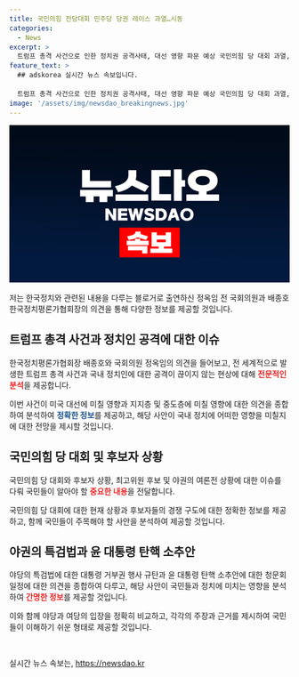 ```yaml
---
title: 국민의힘 전당대회 민주당 당권 레이스 과열…시동
categories:
  - News
excerpt: >
  트럼프 총격 사건으로 인한 정치권 공격사태, 대선 영향 파문 예상 국민의힘 당 대회 과열, 야권 후보들 간 비방전 악화. 현안 중심 정쟁 전환. 트럼프 총격, 국내 정치인 피습 등 전세계적 공격 패턴 논의. 총격 사태로 인한 트럼프 및 바이든 영향력 예측. 지지층 외 중도층 영향과 당 대표 후보 4명의 지역 당원 호소. 야권 당권주자 영남 공략, 한동훈 후보 여론조성팀 의혹 파장 커지는 상황. 또한, 김종인 전 비대위원장의 비판과 민주당 8명 최고위원 후보 추리에 관한 이슈 등 다방면에 걸쳐 국내 정치권에 대한 관심이 집중되고 있음.
feature_text: >
  ## adskorea 실시간 뉴스 속보입니다.

  트럼프 총격 사건으로 인한 정치권 공격사태, 대선 영향 파문 예상 국민의힘 당 대회 과열, 야권 후보들 간 비방전 악화. 현안 중심 정쟁 전환. 트럼프 총격, 국내 정치인 피습 등 전세계적 공격 패턴 논의. 총격 사태로 인한 트럼프 및 바이든 영향력 예측. 지지층 외 중도층 영향과 당 대표 후보 4명의 지역 당원 호소. 야권 당권주자 영남 공략, 한동훈 후보 여론조성팀 의혹 파장 커지는 상황. 또한, 김종인 전 비대위원장의 비판과 민주당 8명 최고위원 후보 추리에 관한 이슈 등 다방면에 걸쳐 국내 정치권에 대한 관심이 집중되고 있음.
image: '/assets/img/newsdao_breakingnews.jpg'
---
```


<p><img src="/assets/img/newsdao_breakingnews.jpg" alt="adskorea 속보" /></p>

<p>저는 한국정치와 관련된 내용을 다루는 블로거로 출연하신 정옥임 전 국회의원과 배종호 한국정치평론가협회장의 의견을 통해 다양한 정보를 제공할 것입니다.</p>

<h2 data-ke-size="size26">트럼프 총격 사건과 정치인 공격에 대한 이슈</h2>

<p>한국정치평론가협회장 배종호와 국회의원 정옥임의 의견을 들어보고, 전 세계적으로 발생한 트럼프 총격 사건과 국내 정치인에 대한 공격이 끊이지 않는 현상에 대해 <b><span style="color: #ee2323;">전문적인 분석</span></b>을 제공합니다.</p>

<p>이번 사건이 미국 대선에 미칠 영향과 지지층 및 중도층에 미칠 영향에 대한 의견을 종합하여 분석하여 <b><span style="color: #1a5490;">정확한 정보</span></b>를 제공하고, 해당 사안이 국내 정치에 어떠한 영향을 미칠지에 대한 전망을 제시할 것입니다.</p>

<h2 data-ke-size="size26">국민의힘 당 대회 및 후보자 상황</h2>

<p>국민의힘 당 대회와 후보자 상황, 최고위원 후보 및 야권의 여론전 상황에 대한 이슈를 다뤄 국민들이 알아야 할 <b><span style="color: #ee2323;">중요한 내용</span></b>을 전달합니다.</p>

<p>국민의힘 당 대회에 대한 현재 상황과 후보자들의 경쟁 구도에 대한 정확한 정보를 제공하고, 함께 국민들이 주목해야 할 사안을 분석하여 제공할 것입니다.</p>

<h2 data-ke-size="size26">야권의 특검법과 윤 대통령 탄핵 소추안</h2>

<p>야당의 특검법에 대한 대통령 거부권 행사 규탄과 윤 대통령 탄핵 소추안에 대한 청문회 일정에 대한 의견을 종합하여 다루고, 해당 사안이 국민들과 정치에 미치는 영향을 분석하여 <b><span style="color: #ee2323;">간명한 정보</span></b>를 제공할 것입니다.</p>

<p>이와 함께 야당과 여당의 입장을 정확히 비교하고, 각각의 주장과 근거를 제시하여 국민들이 이해하기 쉬운 형태로 제공할 것입니다.</p>

<p data-ke-size="size16">&nbsp;</p>
실시간 뉴스 속보는, <a href="https://newsdao.kr" rel="dofollow">https://newsdao.kr</a>


